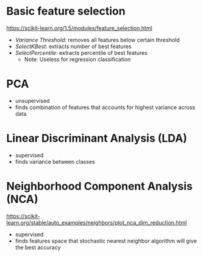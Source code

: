 # Basic feature selection
https://scikit-learn.org/1.5/modules/feature_selection.html
- *Variance Threshold*: removes all features below certain threshold
- *SelectKBest*: extracts number of best features 
- *SelectPercentile*: extracts percentile of best features
    - Note: Useless for regression classification

# PCA
- unsupervised
- finds combination of features that accounts for highest variance across data

# Linear Discriminant Analysis (LDA)
- supervised 
- finds variance between classes

# Neighborhood Component Analysis (NCA)
https://scikit-learn.org/stable/auto_examples/neighbors/plot_nca_dim_reduction.html
- supervised
- finds features space that stochastic nearest neighbor algorithm will give the best accuracy
